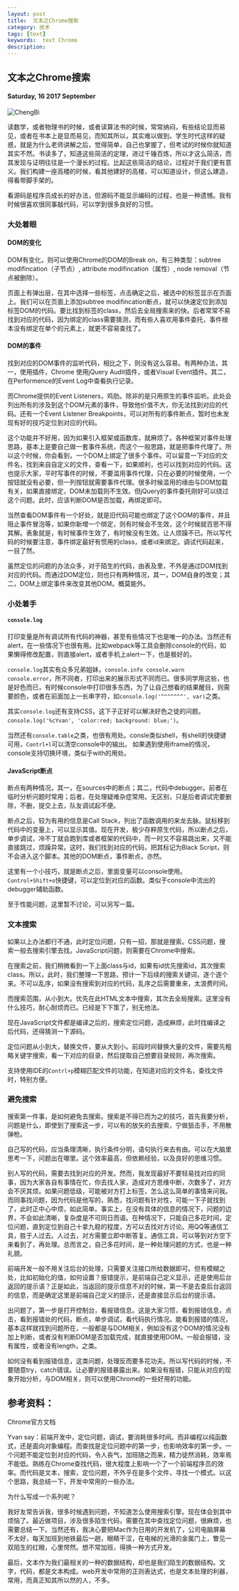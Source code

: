 ```yaml
---
layout: post
title:  文本之Chrome搜索
category: 技术
tags: [text]
keywords:  text Chrome
description:
---
```


##  文本之Chrome搜索

#### Saturday, 16  2017 September

![ChengBi](/../../assets/img/tech/2017/ChengBi_1.jpg)

读数学，或者物理书的时候，或者读算法书的时候，常常纳闷，有些结论显而易见，或者在书本上是显而易见，而知其所以，其实难以做到。学生时代这样的疑惑，就是为什么老师讲解之后，觉得简单，自己也掌握了，但考试的时候你就知道其实不然。书读多了，知道这些简洁的定理，进过千锤百炼，所以才这么简洁，而其发现与证明往往是一个漫长的过程。比起这些简洁的结论，过程对于我们更有意义。我们构建一座高楼的时候，看其他建好的高楼，可以知道设计，但这么建造，得看带脚手架的。

看源码是程序员成长的好办法，但源码不能显示编码的过程，也是一种遗憾。我有时候很喜欢很同事敲代码，可以学到很多良好的习惯。

### 大处着眼

#### DOM的变化

DOM有变化，则可以使用Chrome的DOM的Break on，有三种类型：subtree modifincation（子节点）, attribute modifincation（属性）, node removal（节点被删除）。

页面上有弹出层，在其中选择一些标签，点击确定之后，被选中的标签显示在页面上。我们可以在页面上添加subtree modifincation断点，就可以快速定位到添加标签DOM的代码。要比找到标签的class，然后去全局搜索来的快。后者常常不易找到对应的代码，因为绑定的class需要猜测，而有些人喜欢用事件委托，事件根本没有绑定在单个的元素上，就更不容易查找了。

#### DOM的事件

找到对应的DOM事件的监听代码，相比之下，则没有这么容易。有两种办法，其一，使用插件，Chrome 使用jQuery Audit插件，或者Visual Event插件。其二，在Performence的Event Log中查看执行记录。

而Chrome提供的Event Listeners，鸡肋。除非的是只用原生的事件监听。此处会列出所有的涉及到这个DOM元素的事件，导致他价值不大，你无法找到对应的代码。还有一个Event Listener Breakpoints，可以对所有的事件断点，暂时也未发现有好的技巧定位到对应的代码。

这个功能并不好用，因为如果引入框架或函数库，就麻烦了。各种框架对事件处理思路，基本上是要自己做一套事件系统，而这个一般思路，就是把事件代理了。所以这个时候，你会看到，一个DOM上绑定了很多个事件。可以留意一下对应的文件名，找到来自自定义的文件，查看一下，如果顺利，也可以找到对应的代码。这也提示大家，平时写事件的时候，不要滥用事件代理，只在必要的时候使用，一个按钮就没有必要，但一列按钮就需要事件代理。很多时候滥用的缘由与DOM加载有关，如果直接绑定，DOM未加载则不生效。但jQuery的事件委托刚好可以绕过这个问题。此时，应该判断DOM是否加载，再绑定即可。

当然查看DOM事件有一个好处，就是旧代码可能也绑定了这个DOM的事件，并且阻止事件冒泡等，如果你新增一个绑定，则有时候会不生效，这个时候就百思不得其解。表象就是，有时候事件生效了，有时候没有生效。让人烦躁不已。所以写代码的时候要注意，事件绑定最好有惯用的class，或者id来绑定。调试代码起来，一目了然。

虽然定位的问题的办法众多，对于陌生的代码，由表及里，不外是通过DOM找到对应的代码。而通过DOM定位，则也只有两种情况，其一，DOM自身的改变；其二，DOM上绑定事件来改变其他DOM。概莫能外。

### 小处着手

#### `console.log`

打印变量是所有调试所有代码的神器，甚至有些情况下也是唯一的办法。当然还有alert，在一些情况下也很有用。比如webpack等工具会删除console的代码，如果懒得修改配置，则直接alert，或者手机上alert一下，也是极好的。

`console.log`其实有众多兄弟姐妹，`console.info console.warn console.error`，所不同者，打印出来的展示形式不同而已。很多同学用这些，也是好色而已，有时候console中打印很多东西，为了让自己想看的结果醒目，则需要颜色，或者在前面加上一长串字符，如`console.log('^^^^^^^', var)`之类。

其实`console.log`还有支持CSS，这下子正好可以解决好色之徒的问题。`console.log('%cYvan', 'color:red; background: blue;')`。

当然还有`console.table`之类，也很有用处。consle类似shell，有shell的快捷键可用，`Contrl+l`可以清空console中的输出。
如果遇到使用iframe的情况，console支持切换环境，类似于with的用处。

#### JavaScript断点

断点有两种情况，其一，在sources中的断点；其二，代码中debugger。前者在临时分析问题时常用；后者，在处理疑难杂症常用。无区别，只是后者调试完要删除，不删，提交上去，队友调试起不便。

断点之后，较为有用的信息是Call Stack，列出了函数调用的来龙去脉。鼠标移到代码中的变量上，可以显示其值。现在开发，极少存粹原生代码，所以断点之后，单步调试，冷不丁就会跑到库或者框架的代码中，而一时又不容易跳出来，又不能直接跳过，烦躁异常。这时，我们找到对应的代码，把其标记为Black Script，则不会进入这个脚本。其他的DOM断点，事件断点，亦然。

这里有一个小技巧，就是断点之后，里面变量可以console使用。`Control+Shift+o`快捷键，可以定位到对应的函数。类似于console中流出的debugger辅助函数。

至于性能问题，这里暂不讨论，可以另写一篇。


### 文本搜索

如果以上办法都行不通，此时定位问题，只有一招，那就是搜索。CSS问题，搜索一般去搜索引擎去找。JavaScript问题，则需要在Chrome中搜索。

在搜索之前，我们稍微看到一下上面class与id，如果有id优先搜索id，其次搜索class。所以，此时，我们整理一下思路，预计一下后续的搜索关键词，逐个逐个来。不可以乱序，如果没有搜索到对应的代码，乱序之后需要重来，太浪费时间。

而搜索范围，从小到大。优先在此HTML文本中搜索，其次去全局搜索。这里没有什么技巧，耐心耐烦而已。已经是下下策了，别无他法。

现在JavaScript文件都是编译之后的，搜索定位问题，造成麻烦，此时找编译之后代码，还得猜测一下源码。

定位问题从小到大，替换文件，要从大到小。前段时间替换大量的文件，需要先粗略关键字搜索，看一下对应的目录，然后提取自己想要目录规则，再次搜索。

支持使用IDE的`Contrl+p`模糊匹配文件的功能，在知道对应的文件名，查找文件时，特别方便。


### 避免搜索

搜索第一件事，是如何避免去搜索。搜索是不得已而为之的技巧，首先我要分析，问题是什么，即使到了搜索这一步，可以有的放矢的去搜索，宁做狙击手，不用散弹枪。

自己写的代码，应当条理清晰，执行条件分明，语句执行来去有由。可以在大脑里思考一下，问题出在哪里。这个效率最高，但依赖经验，以及良好的思维习惯。

别人写的代码，需要去找到对应的开发。然而，我发现最好不要轻易找对应的同事，因为大家各自有事情在忙，你去找人家，造成对方思维中断，次数多了，对方会不厌其烦。如果问题低级，可能被对方打上标签，怎么这么简单的事情来问我。而同事找问题，因为代码是他写的，熟悉，找问题有针对性，可能一下子就找到了，此时正中心中烦，如此简单。事实上，在没有具体的信息的情况下，问题的边界，不会如此清晰，复杂度是不可同日而语。在种情况下，只能自己多花时间，定位问题，直到定位到自己十拿九稳的程度，方可以去找对方讨论。用QQ等通信工具，胜于人过去。人过去，对方需要立即中断答复。通信工具，可以等到对方空下来看到了，再处理。总而言之，自己多花时间，是一种处理问题的方式，也是一种礼貌。

前端开发一般不用关注后台的处理，只需要关注接口所给数据即可。但有模糊之处，比如初始化的值，如何设置？报错提示，是前端自己定义显示，还是使用后台返回的提示语？正是如此，当返回的提示信息不对的时候，第一不是去查后台返回的信息，而是确定这里是前端自己定义的提示，还是直接显示后台的提示语。

出问题了，第一步是打开控制台，看报错信息。这是大家习惯，看到报错信息，点击，看到报错处的代码，断点，单步调试，看代码执行情况。能看到报错的情况，基本这样就找到问题所在，一般都是与DOM相关，例如没有这个DOM的情况没有加上判断，或者没有判断DOM是否加载完成，就直接使用DOM。一般会报错，没有属性，或者没有length，之类。

如何没有看到报错信息，这类问题，处理反而要多花功夫。所以写代码的时候，不要随意try，catch错误。让必要的报错暴露出来。如果没有报错，只能从对应的现象开始分析，与DOM相关，则可以使用Chrome的一些好用的功能。



## 参考资料：
Chrome官方文档

Yvan say：前端开发中，定位问题，调试，要消耗很多时间。而非编程以纯函数式，还是面向对象编程。而查找是定位问题中的第一步，也影响效率的第一步。一个问题不能定位到对应的代码，令人丧气，加班随之而来，精力徒然消耗，效率焉不能低。熟练在Chrome查找代码，很大程度上影响一个了一个前端程序员的效率。而代码是文本，搜索，定位问题，不外乎在是多个文件，寻找一个模式。以这个思路，我总结一下，开发中常用的一些办法。

为什么写成一个系列呢？

我好友常告诉我，很多时候遇到问题，不知道怎么使用搜索引擎。现在体会到其中烦恼了。最近做项目，涉及很多陌生代码，需要在其中查找定位问题，很麻烦，也需要总结一下。当然还有，我决心要把Mac作为日用的开发机了，公司电脑屏幕不太好，每天加班到地铁最后一趟，眼睛干涩，在电梯的光滑的金属门上，瞥见一双陌生的红眼，心里愕然。想不常加班，得换一种方式开发。

最后，文本作为我们最相关的一种的数据结构，却也是我们陌生的数据结构。文字，代码，都是文本构成。web开发中常用的正则表达式，也是文本处理的利器，常用，而真正知其所以然的人，不多。
